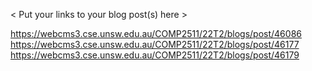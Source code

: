 < Put your links to your blog post(s) here >

https://webcms3.cse.unsw.edu.au/COMP2511/22T2/blogs/post/46086
https://webcms3.cse.unsw.edu.au/COMP2511/22T2/blogs/post/46177
https://webcms3.cse.unsw.edu.au/COMP2511/22T2/blogs/post/46179